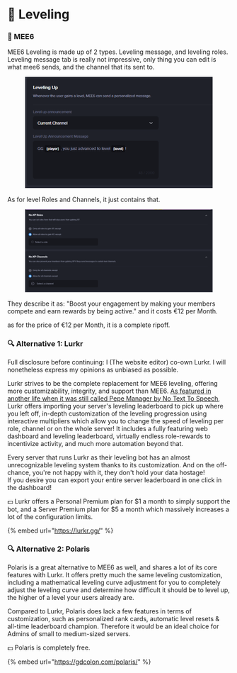 # 👑 Leveling

### 👑 MEE6

MEE6 Leveling is made up of 2 types. Leveling message, and leveling roles. Leveling message tab is really not impressive, only thing you can edit is what mee6 sends, and the channel that its sent to.

<figure><img src="../../.gitbook/assets/image (1) (1) (1) (1).png" alt=""><figcaption></figcaption></figure>

As for level Roles and Channels, it just contains that.

<figure><img src="../../.gitbook/assets/image (1) (1) (1) (1) (1).png" alt=""><figcaption></figcaption></figure>

They describe it as: "Boost your engagement by making your members compete and earn rewards by being active." and it costs €12 per Month.

as for the price of €12 per Month, it is a complete ripoff.

### 🔍 Alternative 1: Lurkr

Full disclosure before continuing: I (The website editor) co-own Lurkr. I will nonetheless express my opinions as unbiased as possible.

Lurkr strives to be the complete replacement for MEE6 leveling, offering more customizability, integrity, and support than MEE6. [As featured in another life when it was still called Pepe Manager by No Text To Speech](https://youtu.be/uEHGNx3idFM), Lurkr offers importing your server's leveling leaderboard to pick up where you left off, in-depth customization of the leveling progression using interactive multipliers which allow you to change the speed of leveling per role, channel or on the whole server! It includes a fully featuring web dashboard and leveling leaderboard, virtually endless role-rewards to incentivize activity, and much more automation beyond that.

Every server that runs Lurkr as their leveling bot has an almost unrecognizable leveling system thanks to its customization. And on the off-chance, you're not happy with it, they don't hold your data hostage!\
If you desire you can export your entire server leaderboard in one click in the dashboard!

💵 Lurkr offers a Personal Premium plan for $1 a month to simply support the bot, and a Server Premium plan for $5 a month which massively increases a lot of the configuration limits.

{% embed url="https://lurkr.gg/" %}

### 🔍 Alternative 2: Polaris

Polaris is a great alternative to MEE6 as well, and shares a lot of its core features with Lurkr. It offers pretty much the same leveling customization, including a mathematical leveling curve adjustment for you to completely adjust the leveling curve and determine how difficult it should be to level up, the higher of a level your users already are.

Compared to Lurkr, Polaris does lack a few features in terms of customization, such as personalized rank cards, automatic level resets & all-time leaderboard champion. Therefore it would be an ideal choice for Admins of small to medium-sized servers.

💵 Polaris is completely free.

{% embed url="https://gdcolon.com/polaris/" %}
